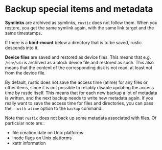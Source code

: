 # Backup special items and metadata

**Symlinks** are archived as symlinks, `rustic` does not follow them. When you
restore, you get the same symlink again, with the same link target and the same
timestamps.

If there is a **bind-mount** below a directory that is to be saved, rustic
descends into it.

**Device files** are saved and restored as device files. This means that e.g.
`/dev/sda` is archived as a block device file and restored as such. This also
means that the content of the corresponding disk is not read, at least not from
the device file.

By default, rustic does not save the access time (atime) for any files or other
items, since it is not possible to reliably disable updating the access time by
rustic itself. This means that for each new backup a lot of metadata is written,
and the next backup needs to write new metadata again. If you really want to
save the access time for files and directories, you can pass the `--with-atime`
option to the `backup` command.

Note that `rustic` does not back up some metadata associated with files. Of
particular note are::

- file creation date on Unix platforms
- inode flags on Unix platforms
- xattr information
